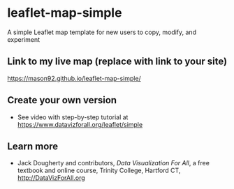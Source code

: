 # leaflet-map-simple
A simple Leaflet map template for new users to copy, modify, and experiment

## Link to my live map (replace with link to your site)

https://mason92.github.io/leaflet-map-simple/

## Create your own version
- See video with step-by-step tutorial at https://www.datavizforall.org/leaflet/simple

## Learn more
- Jack Dougherty and contributors, *Data Visualization For All*, a free textbook and online course, Trinity College, Hartford CT, http://DataVizForAll.org
